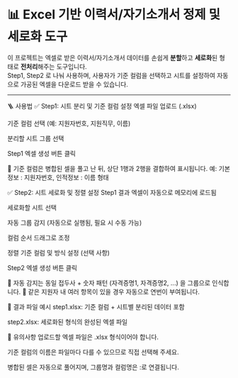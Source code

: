 # 📊 Excel 기반 이력서/자기소개서 정제 및 세로화 도구

이 프로젝트는 엑셀로 받은 이력서/자기소개서 데이터를 손쉽게 **분할**하고 **세로화**된 형태로 **전처리**해주는 도구입니다.  
Step1, Step2 로 나눠 사용하며, 사용자가 기준 컬럼을 선택하고 시트를 설정하여 자동으로 가공된 엑셀을 다운로드 받을 수 있습니다.

---



🪜 사용법
✅ Step1: 시트 분리 및 기준 컬럼 설정
엑셀 파일 업로드 (.xlsx)

기준 컬럼 선택 (예: 지원자번호, 지원직무, 이름)

분리할 시트 그룹 선택

Step1 엑셀 생성 버튼 클릭

📌 기준 컬럼은 병합된 셀을 풀고 난 뒤, 상단 1행과 2행을 결합하여 표시됩니다.
예: 기본정보 : 지원자번호, 인적정보 : 이름 형태

<!-- 이미지: step1 화면 업로드, 그룹 선택, 기준 컬럼 선택 -->
✅ Step2: 시트 세로화 및 정렬 설정
Step1 결과 엑셀이 자동으로 메모리에 로드됨

세로화할 시트 선택

자동 그룹 감지 (자동으로 실행됨, 필요 시 수동 가능)

컬럼 순서 드래그로 조정

정렬 기준 컬럼 및 방식 설정 (선택 사항)

Step2 엑셀 생성 버튼 클릭

📌 자동 감지는 동일 접두사 + 숫자 패턴 (자격증명1, 자격증명2, ...) 을 그룹으로 인식합니다.
📌 같은 지원자 내 여러 항목이 있을 경우 자동으로 연번이 부여됩니다.

<!-- 이미지: step2 화면 - 시트 선택, 자동 그룹 감지, 컬럼 순서 설정 -->
📝 결과 파일 예시
step1.xlsx: 기준 컬럼 + 시트별 분리된 데이터 포함

step2.xlsx: 세로화된 형식의 완성된 엑셀 파일



📌 유의사항
업로드할 엑셀 파일은 .xlsx 형식이어야 합니다.

기준 컬럼의 이름은 파일마다 다를 수 있으므로 직접 선택해 주세요.

병합된 셀은 자동으로 풀어지며, 그룹명과 컬럼명은 :로 연결됩니다.
